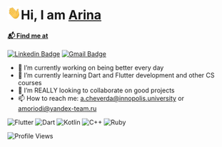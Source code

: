<h1> <img src="https://raw.githubusercontent.com/ABSphreak/ABSphreak/master/gifs/Hi.gif" width="30px", height="30px">Hi, I am <a href="https://github.com/doldrums">Arina
</h1>

#### 📬 Find me at
[![Linkedin Badge](https://img.shields.io/badge/-LinkedIn-blue?style=flat-square&logo=Linkedin&logoColor=white&link=https://www.linkedin.com/in/arina-c-52b707220/)](https://www.linkedin.com/in/arina-c-52b707220/)
[![Gmail Badge](https://img.shields.io/badge/-Gmail-d14836?style=flat-square&logo=Gmail&logoColor=white&link=mailto:doldrums.317@gmail.com)](mailto:doldrums.317@gmail.com)

- 🔭 I’m currently working on being better every day 
- 🌱 I’m currently learning Dart and Flutter development and other CS courses
- 👯 I’m REALLY looking to collaborate on good projects 
- 📫 How to reach me: a.cheverda@innopolis.university or amoriodi@yandex-team.ru

![Flutter](https://img.shields.io/badge/Flutter-%2302569B.svg?style=flat&&logo=Flutter&logoColor=white)
![Dart](https://img.shields.io/badge/dart-%23FA7343.svg?style=flat&e&logo=dart&logoColor=white)
![Kotlin](https://img.shields.io/badge/kotlin-%230095D5.svg?style=flat&logo=kotlin&logoColor=white)
![C++](https://img.shields.io/badge/C++-13390C?style=flat&logo=c%2b%2b)
![Ruby](https://img.shields.io/badge/ruby-%07FA7343.svg?style=flat&e&logo=ruby&logoColor=white)

![Profile Views](https://komarev.com/ghpvc/?username=doldrums)
